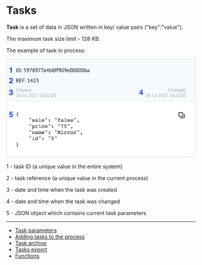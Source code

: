 # Tasks
  
**Task** is a set of data in JSON written in key/ value pairs ("key":"value").
  
The maximum task size limit - 128 KB.
  
The example of task in process:
  
![img](../img/tasks/task_structure.png)
  
1 - task ID (a unique value in the entire system)
  
2 - task reference (a unique value in the current process)
  
3 - date and time when the task was created
  
4 - date and time when the task was changed
  
5 - JSON object which contains current task parameters
  
-----

* [Task parameters](task_parameters.md)
* [Adding tasks to the process](adding_tasks.md)
* [Task archive](task_archive.md)
* [Tasks export](export_to_csv.md)
* [Functions](en/interface/functions/README.md)
